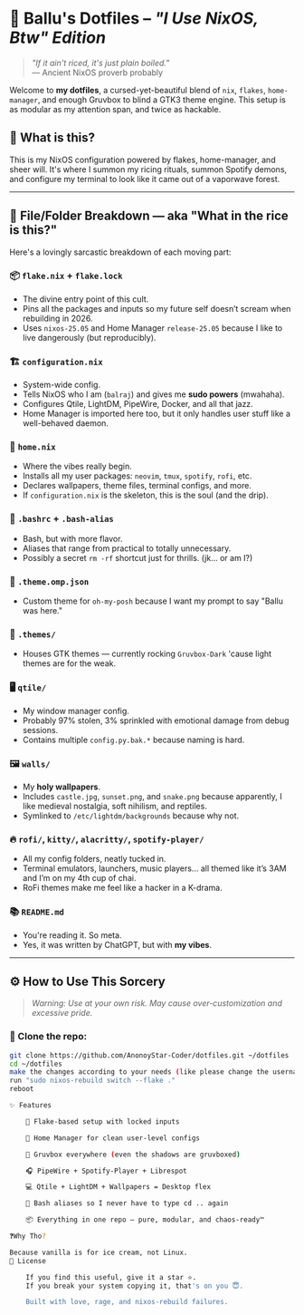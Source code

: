 # 🌿 Ballu's Dotfiles – *"I Use NixOS, Btw" Edition*

> *"If it ain't riced, it's just plain boiled."*  
> — Ancient NixOS proverb probably

Welcome to **my dotfiles**, a cursed-yet-beautiful blend of `nix`, `flakes`, `home-manager`, and enough Gruvbox to blind a GTK3 theme engine. This setup is as modular as my attention span, and twice as hackable.

## 🧬 What is this?

This is my NixOS configuration powered by flakes, home-manager, and sheer will. It's where I summon my ricing rituals, summon Spotify demons, and configure my terminal to look like it came out of a vaporwave forest.

---

## 📁 File/Folder Breakdown — aka "What in the rice is this?"

Here's a lovingly sarcastic breakdown of each moving part:

### 📦 `flake.nix` + `flake.lock`
- The divine entry point of this cult.
- Pins all the packages and inputs so my future self doesn’t scream when rebuilding in 2026.
- Uses `nixos-25.05` and Home Manager `release-25.05` because I like to live dangerously (but reproducibly).

### 🏗️ `configuration.nix`
- System-wide config.
- Tells NixOS who I am (`balraj`) and gives me **sudo powers** (mwahaha).
- Configures Qtile, LightDM, PipeWire, Docker, and all that jazz.
- Home Manager is imported here too, but it only handles user stuff like a well-behaved daemon.

### 👤 `home.nix`
- Where the vibes really begin.
- Installs all my user packages: `neovim`, `tmux`, `spotify`, `rofi`, etc.
- Declares wallpapers, theme files, terminal configs, and more.
- If `configuration.nix` is the skeleton, this is the soul (and the drip).

### 🐚 `.bashrc` + `.bash-alias`
- Bash, but with more flavor.
- Aliases that range from practical to totally unnecessary.
- Possibly a secret `rm -rf` shortcut just for thrills. (jk... or am I?)

### 🎨 `.theme.omp.json`
- Custom theme for `oh-my-posh` because I want my prompt to say "Ballu was here."

### 🧥 `.themes/`
- Houses GTK themes — currently rocking `Gruvbox-Dark` 'cause light themes are for the weak.

### 🖥️ `qtile/`
- My window manager config.
- Probably 97% stolen, 3% sprinkled with emotional damage from debug sessions.
- Contains multiple `config.py.bak.*` because naming is hard.

### 🖼️ `walls/`
- My **holy wallpapers**.
- Includes `castle.jpg`, `sunset.png`, and `snake.png` because apparently, I like medieval nostalgia, soft nihilism, and reptiles.
- Symlinked to `/etc/lightdm/backgrounds` because why not.

### 🔥 `rofi/`, `kitty/`, `alacritty/`, `spotify-player/`
- All my config folders, neatly tucked in.
- Terminal emulators, launchers, music players... all themed like it’s 3AM and I’m on my 4th cup of chai.
- RoFi themes make me feel like a hacker in a K-drama.

### 📚 `README.md`
- You're reading it. So meta.
- Yes, it was written by ChatGPT, but with **my vibes**.

---

## ⚙️ How to Use This Sorcery

> _Warning: Use at your own risk. May cause over-customization and excessive pride._

### 💾 Clone the repo:

```bash
git clone https://github.com/AnonoyStar-Coder/dotfiles.git ~/dotfiles
cd ~/dotfiles
make the changes according to your needs (like please change the username atleast....)
run "sudo nixos-rebuild switch --flake ."
reboot

✨ Features

    🧠 Flake-based setup with locked inputs

    👤 Home Manager for clean user-level configs

    🎨 Gruvbox everywhere (even the shadows are gruvboxed)

    🎧 PipeWire + Spotify-Player + Librespot

    💻 Qtile + LightDM + Wallpapers = Desktop flex

    🐚 Bash aliases so I never have to type cd .. again

    📦 Everything in one repo — pure, modular, and chaos-ready™

❓Why Tho?

Because vanilla is for ice cream, not Linux.
📜 License

    If you find this useful, give it a star ⭐.
    If you break your system copying it, that's on you 😇.

    Built with love, rage, and nixos-rebuild failures.